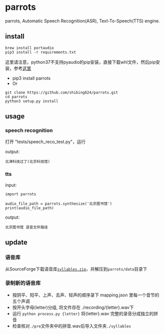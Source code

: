 # parrots
parrots, Automatic Speech Recognition(ASR), Text-To-Speech(TTS) engine.


## install
```
brew install portaudio
pip3 install -r requirements.txt
```

这里请注意，python37不支持pyaudio的pip安装，直接下载whl文件，然后pip安装，参考[这里](https://blog.csdn.net/COCO56/article/details/104190090)

* pip3 install parrots
* Or
```
git clone https://github.com/shibing624/parrots.git
cd parrots
python3 setup.py install
```


## usage
### speech recognition
打开 "tests/speech_reco_test.py"，运行



output:
```
北津科技过了(北京科技馆)
```

### tts
input:
```
import parrots

audio_file_path = parrots.synthesize('北京图书馆')
print(audio_file_path)

```

output:
```
北京图书馆 语音文件路径
```

## update

### 语音库
从SourceForge下载语音库[`syllables.zip`](https://sourceforge.net/projects/hantts/files/?source=navbar)，并解压到`parrots/data`目录下

### 录制新的语音库
- 按阴平、阳平、上声、去声、轻声的顺序录下 mapping.json 里每一个音节的五个声调
- 按开头字母(letter)分组, 将文件存在 ./recording/{letter}.wav下
- 运行 `python process.py {letter}` 将{letter}.wav 完整的录音分成独立的拼音
- 检查核对`./pre`文件夹中的拼音.wav后导入文件夹`./syllables`

